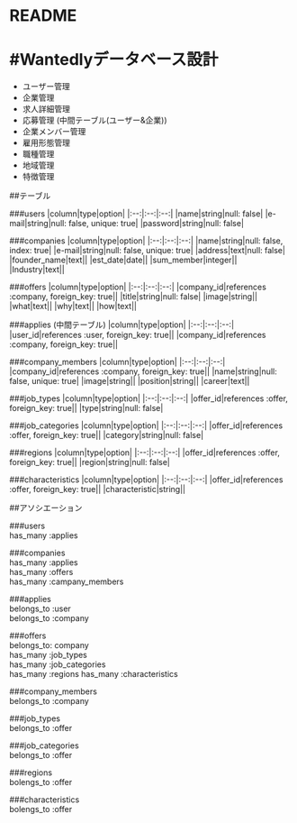 #  README

#Wantedlyデータベース設計
==========================
* ユーザー管理
* 企業管理
* 求人詳細管理
* 応募管理 (中間テーブル(ユーザー&企業))
* 企業メンバー管理
* 雇用形態管理
* 職種管理
* 地域管理
* 特徴管理


##テーブル

###users
|column|type|option|
|:--:|:--:|:--:|
|name|string|null: false|
|e-mail|string|null: false, unique: true|
|password|string|null: false|

###companies
|column|type|option|
|:--:|:--:|:--:|
|name|string|null: false, index: true|
|e-mail|string|null: false, unique: true|
|address|text|null: false|
|founder_name|text||
|est_date|date||
|sum_member|integer||
|Industry|text||

###offers
|column|type|option|
|:--:|:--:|:--:|
|company_id|references :company, foreign_key: true||
|title|string|null: false|
|image|string||
|what|text||
|why|text||
|how|text||

###applies (中間テーブル)
|column|type|option|
|:--:|:--:|:--:|
|user_id|references :user, foreign_key: true||
|company_id|references :company, foreign_key: true||

###company_members
|column|type|option|
|:--:|:--:|:--:|
|company_id|references :company, foreign_key: true||
|name|string|null: false, unique: true|
|image|string||
|position|string||
|career|text||

###job_types
|column|type|option|
|:--:|:--:|:--:|
|offer_id|references :offer, foreign_key: true||
|type|string|null: false|

###job_categories
|column|type|option|
|:--:|:--:|:--:|
|offer_id|references :offer, foreign_key: true||
|category|string|null: false|

###regions
|column|type|option|
|:--:|:--:|:--:|
|offer_id|references :offer, foreign_key: true||
|region|string|null: false|

###characteristics
|column|type|option|
|:--:|:--:|:--:|
|offer_id|references :offer, foreign_key: true||
|characteristic|string||

##アソシエーション

###users  
has_many :applies    

###companies  
has_many :applies  
has_many :offers  
has_many :campany_members    

###applies  
belongs_to :user  
belongs_to :company    

###offers  
belongs_to: company  
has_many :job_types  
has_many :job_categories  
has_many :regions
has_many :characteristics

###company_members  
belongs_to :company    

###job_types  
belongs_to :offer    

###job_categories  
belongs_to :offer    

###regions  
bolengs_to :offer

###characteristics  
bolengs_to :offer
